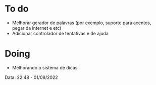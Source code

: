 
# To do

- Melhorar gerador de palavras (por exemplo, suporte para acentos, pegar da internet e etc)
- Adicionar controlador de tentativas e de ajuda

# Doing

- Melhorando o sistema de dicas

Data: 22:48 - 01/09/2022
